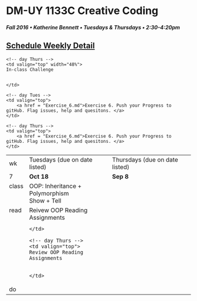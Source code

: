 # DM-UY 1133C Creative Coding
##### Fall 2016 • Katherine Bennett • Tuesdays & Thursdays • 2:30-4:20pm 

## [Schedule Weekly Detail](dm1133-C_Calendar.md) 

<table>
<tr>
<td>wk</td>
<td>Tuesdays (due on date listed)</td>
<td>Thursdays (due on date listed)</td>
</tr>

<!-- dates -->
<tr>
  <td valign="top">7</td>
  <td valign="top" width="48%"><strong>Oct 18</strong></td>
  <td valign="top" width="48%"><strong>Sep 8</strong></td>
</tr>

<!-- class -->
<tr>
	<td valign="top">class</td>
	<!-- day Tues -->
	<td valign="top" width="48%">
	OOP: Inheritance + Polymorphism <br>
	Show + Tell
	</td>
	

	<!-- day Thurs -->
	<td valign="top" width="48%">
	In-class Challenge
		
		
	</td>

<!-- homework -->
<tr>
  <td valign="top">read</td>
  	<!-- day Tues -->
  	<td valign="top"> 
	Reivew OOP Reading Assignments	
		
			

	</td>

  	<!-- day Thurs -->
  	<td valign="top"> 
  	Review OOP Reading Assignments
		
	
  	</td>
 </tr>


 <!-- do -->
<tr>
  <td valign="top">do</td>

	<!-- day Tues -->
 	<td valign="top"> 
 		<a href = "Exercise_6.md">Exercise 6. Push your Progress to gitHub. Flag issues, help and quesitons. </a>
 	</td>

  	<!-- day Thurs -->
  	<td valign="top">
		<a href = "Exercise_6.md">Exercise 6. Push your Progress to gitHub. Flag issues, help and quesitons. </a>
  	</td>
  	
</tr>
</table>